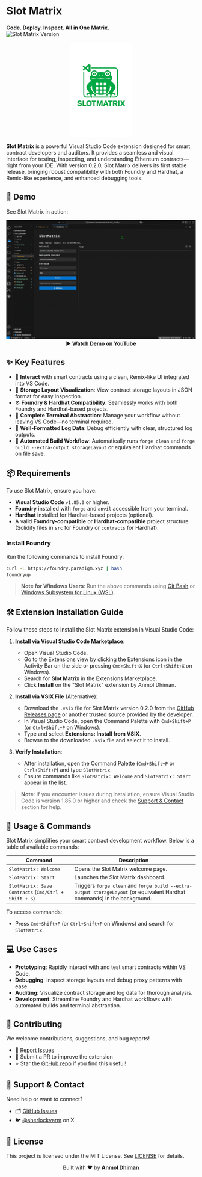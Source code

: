 # Slot Matrix

**Code. Deploy. Inspect. All in One Matrix.**
<br/>
![Slot Matrix Version](https://img.shields.io/badge/SlotMatrix-0.2.0-blue?logo=visualstudiocode&logoColor=white&style=flat)

<p align="center">
  <img src="./assets/slotmatrix-logo.png" alt="Slot Matrix Logo" height="250"/>
</p>

**Slot Matrix** is a powerful Visual Studio Code extension designed for smart contract developers and auditors. It provides a seamless and visual interface for testing, inspecting, and understanding Ethereum contracts—right from your IDE. With version 0.2.0, Slot Matrix delivers its first stable release, bringing robust compatibility with both Foundry and Hardhat, a Remix-like experience, and enhanced debugging tools.

## 🎥 Demo

See Slot Matrix in action:

<p align="center">
  <a href="https://www.youtube.com/watch?v=O_zq9p-o8wU" target="_blank">
    <img src="./assets/demo.gif" alt="Slot Matrix Demo 1" />
  </a>
  <br/>
  <strong><a href="https://www.youtube.com/watch?v=O_zq9p-o8wU" target="_blank">▶ Watch Demo on YouTube</a></strong>
</p>

## ✨ Key Features

- 🧪 **Interact** with smart contracts using a clean, Remix-like UI integrated into VS Code.
- 🧠 **Storage Layout Visualization**: View contract storage layouts in JSON format for easy inspection.
- ⚙️ **Foundry & Hardhat Compatibility**: Seamlessly works with both Foundry and Hardhat-based projects.
- 💾 **Complete Terminal Abstraction**: Manage your workflow without leaving VS Code—no terminal required.
- 📜 **Well-Formatted Log Data**: Debug efficiently with clear, structured log outputs.
- 🚀 **Automated Build Workflow**: Automatically runs `forge clean` and `forge build --extra-output storageLayout` or equivalent Hardhat commands on file save.

## 📦 Requirements

To use Slot Matrix, ensure you have:

- **Visual Studio Code** `v1.85.0` or higher.
- **Foundry** installed with `forge` and `anvil` accessible from your terminal.
- **Hardhat** installed for Hardhat-based projects (optional).
- A valid **Foundry-compatible** or **Hardhat-compatible** project structure (Solidity files in `src` for Foundry or `contracts` for Hardhat).

### Install Foundry

Run the following commands to install Foundry:

```bash
curl -L https://foundry.paradigm.xyz | bash
foundryup
```

> **Note for Windows Users**: Run the above commands using [Git Bash](https://gitforwindows.org/) or [Windows Subsystem for Linux (WSL)](https://learn.microsoft.com/en-us/windows/wsl/install).

## 🛠️ Extension Installation Guide

Follow these steps to install the Slot Matrix extension in Visual Studio Code:

1. **Install via Visual Studio Code Marketplace**:

   - Open Visual Studio Code.
   - Go to the Extensions view by clicking the Extensions icon in the Activity Bar on the side or pressing `Cmd+Shift+X` (or `Ctrl+Shift+X` on Windows).
   - Search for **Slot Matrix** in the Extensions Marketplace.
   - Click **Install** on the "Slot Matrix" extension by Anmol Dhiman.

2. **Install via VSIX File** (Alternative):

   - Download the `.vsix` file for Slot Matrix version 0.2.0 from the [GitHub Releases page](https://github.com/Anmol-Dhiman/SlotMatrix/releases) or another trusted source provided by the developer.
   - In Visual Studio Code, open the Command Palette with `Cmd+Shift+P` (or `Ctrl+Shift+P` on Windows).
   - Type and select **Extensions: Install from VSIX**.
   - Browse to the downloaded `.vsix` file and select it to install.

3. **Verify Installation**:
   - After installation, open the Command Palette (`Cmd+Shift+P` or `Ctrl+Shift+P`) and type `SlotMatrix`.
   - Ensure commands like `SlotMatrix: Welcome` and `SlotMatrix: Start` appear in the list.

> **Note**: If you encounter issues during installation, ensure Visual Studio Code is version 1.85.0 or higher and check the [Support & Contact](#support--contact) section for help.

## 🚀 Usage & Commands

Slot Matrix simplifies your smart contract development workflow. Below is a table of available commands:

| Command                                               | Description                                                                                                               |
| ----------------------------------------------------- | ------------------------------------------------------------------------------------------------------------------------- |
| `SlotMatrix: Welcome`                                 | Opens the Slot Matrix welcome page.                                                                                       |
| `SlotMatrix: Start`                                   | Launches the Slot Matrix dashboard.                                                                                       |
| `SlotMatrix: Save Contracts` (`Cmd/Ctrl + Shift + S`) | Triggers `forge clean` and `forge build --extra-output storageLayout` (or equivalent Hardhat commands) in the background. |

To access commands:

- Press `Cmd+Shift+P` (or `Ctrl+Shift+P` on Windows) and search for `SlotMatrix`.

## 💻 Use Cases

- **Prototyping**: Rapidly interact with and test smart contracts within VS Code.
- **Debugging**: Inspect storage layouts and debug proxy patterns with ease.
- **Auditing**: Visualize contract storage and log data for thorough analysis.
- **Development**: Streamline Foundry and Hardhat workflows with automated builds and terminal abstraction.

## 🙌 Contributing

We welcome contributions, suggestions, and bug reports!

- 🐞 [Report Issues](https://github.com/Anmol-Dhiman/SlotMatrix/issues)
- 🌱 Submit a PR to improve the extension
- ⭐ Star the [GitHub repo](https://github.com/Anmol-Dhiman/SlotMatrix) if you find this useful!

## 💬 Support & Contact

Need help or want to connect?

- 🗂 [GitHub Issues](https://github.com/Anmol-Dhiman/SlotMatrix/issues)
- 🐦 [@sherlockvarm](https://x.com/sherlockvarm) on X

## 📄 License

This project is licensed under the MIT License. See [LICENSE](./LICENSE) for details.

<p align="center">
  Built with ❤️ by <strong><a href="https://github.com/Anmol-Dhiman">Anmol Dhiman</a></strong>
</p>
